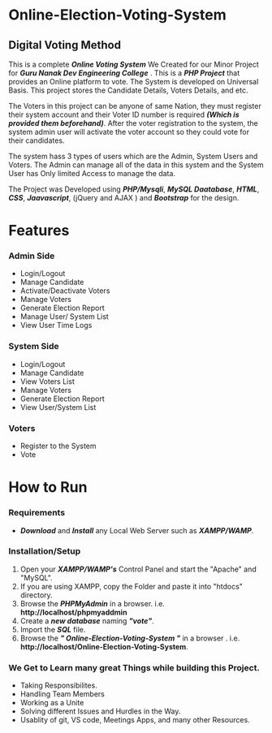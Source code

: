 # Online-Election-Voting-System
## Digital Voting Method  
This is a complete ***Online Voting System*** We Created for our Minor Project for ***Guru Nanak Dev Engineering College*** . This is a ***PHP Project*** that provides an Online platform to vote. The System is developed on Universal Basis. This project stores the Candidate Details, Voters Details, and etc.  

The Voters in this project can be anyone of same Nation, they must register their system account and their Voter ID number is required ***(Which is provided them beforehand)***. After the voter registration to the system, the system admin user will activate the voter account so they could vote for their candidates.  

The system hass 3 types of users which are the Admin, System Users and Voters. The Admin can manage all of the data in this system and the System User has Only limited Access to manage the data.  

The Project was Developed using ***PHP/Mysqli***, ***MySQL Daatabase***, ***HTML***, ***CSS***, ***Jaavascript***, (jQuery and AJAX )  and ***Bootstrap*** for the design.  


# Features  

### Admin Side  
   - Login/Logout
   - Manage Candidate 
   - Activate/Deactivate Voters
   - Manage Voters
   - Generate Election Report
   - Manage User/ System List
   - View User Time Logs

### System Side
   - Login/Logout
   - Manage Candidate
   - View Voters List 
   - Manage Voters 
   - Generate Election Report
   - View User/System List

### Voters
   - Register to the System
   - Vote

# How to Run

### Requirements
   - ***Download*** and ***Install*** any Local Web Server such as ***XAMPP/WAMP***.


### Installation/Setup
   1. Open your ***XAMPP/WAMP's*** Control Panel and start the "Apache" and "MySQL".
   2. If you are using XAMPP, copy the Folder and paste it into "htdocs" directory.
   3. Browse the ***PHPMyAdmin*** in a browser. i.e. **http://localhost/phpmyaddmin**
   4. Create a ***new database*** naming ***"vote"***.
   5. Import the ***SQL*** file.
   6. Browse the ***" Online-Election-Voting-System "*** in a browser . i.e. **http://localhost/Online-Election-Voting-System**.
  
  
  
  
  
### We Get to Learn many great Things while building this Project.
   - Taking Responsibilites.
   - Handling Team Members
   - Working as a Unite
   - Solving different Issues and Hurdles in the Way.
   - Usablity of  git, VS code, Meetings Apps, and many other Resources. 




